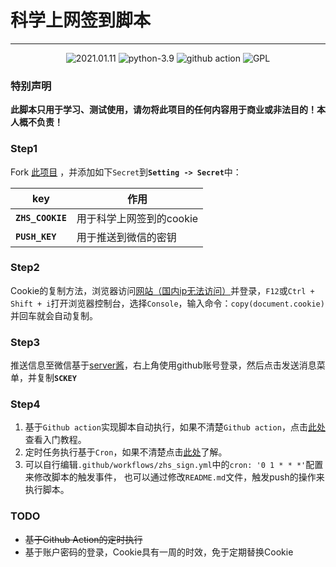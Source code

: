 # 科学上网签到脚本

---
<p style="text-align: center">
    <img src="https://img.shields.io/badge/create-2021.01.11-brightgreen" alt="2021.01.11"/>
    <img src="https://img.shields.io/badge/python-3.9-blue" alt="python-3.9"/>
    <img src="https://img.shields.io/badge/github%20-workflow-orange" alt="github action"/>
    <img src="https://img.shields.io/badge/License-GPL-yellow" alt="GPL"/>
</p>

### 特别声明
<b>此脚本只用于学习、测试使用，请勿将此项目的任何内容用于商业或非法目的！本人概不负责！</b>

### Step1

Fork [此项目](https://github.com/xiaokexiang/zhs_sign) ，并添加如下`Secret`到<b>`Setting -> Secret`</b>中：

| key                 | 作用                     |
| ------------------- | ------------------------ |
| <b>`ZHS_COOKIE`</b> | 用于科学上网签到的cookie |
| <b>`PUSH_KEY`</b>   | 用于推送到微信的密钥     |

### Step2

Cookie的复制方法，浏览器访问[网站（国内ip无法访问）](https://zhs.today/user)并登录，`F12`或`Ctrl + Shift + i`打开浏览器控制台，选择`Console`，输入命令：`copy(document.cookie)`并回车就会自动复制。

### Step3

推送信息至微信基于[server酱](http://sc.ftqq.com/3.version)，右上角使用github账号登录，然后点击发送消息菜单，并复制<b>`SCKEY`</b>

### Step4

1. 基于`Github action`实现脚本自动执行，如果不清楚`Github action`，点击[此处](http://www.ruanyifeng.com/blog/2019/09/getting-started-with-github-actions.html)查看入门教程。
2. 定时任务执行基于`Cron`，如果不清楚点击[此处](https://leejay.top/post/linux%E4%B8%8Bcron%E5%AE%9A%E6%97%B6%E5%99%A8/)了解。
3. 可以自行编辑`.github/workflows/zhs_sign.yml`中的`cron: '0 1 * * *'`配置来修改脚本的触发事件，
也可以通过修改`README.md`文件，触发push的操作来执行脚本。

### TODO

- ~~基于Github Action的定时执行~~
- 基于账户密码的登录，Cookie具有一周的时效，免于定期替换Cookie